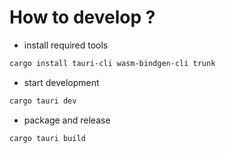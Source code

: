 # How to develop ?

- install required tools
```bash
cargo install tauri-cli wasm-bindgen-cli trunk
```

- start development
```bash
cargo tauri dev
```

- package and release
```bash
cargo tauri build
```

